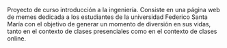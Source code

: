 Proyecto de curso introducción a la ingeniería. Consiste en una página web de memes dedicada a los estudiantes de la universidad Federico Santa María con el objetivo de generar un momento de diversión en sus vidas, tanto en el contexto de clases presenciales como en el contexto de clases online.
